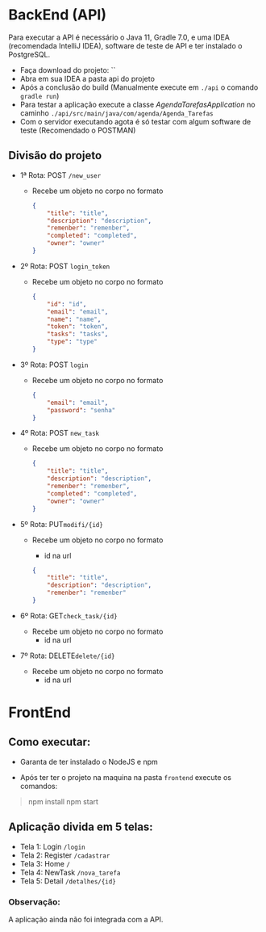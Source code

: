 

# BackEnd (API)

Para executar a API é necessário o Java 11, Gradle 7.0, e uma IDEA (recomendada IntelliJ  IDEA), software de teste de API e ter instalado o PostgreSQL.

- Faça download do projeto: ``
- Abra em sua IDEA a pasta api do projeto
- Após a conclusão do build (Manualmente execute em `./api`  o comando `gradle run`)
- Para testar a aplicação execute a classe _AgendaTarefasApplication_ no caminho `./api/src/main/java/com/agenda/Agenda_Tarefas`
- Com o servidor executando agota é só testar com algum software de teste (Recomendado o POSTMAN)

## Divisão do projeto

- 1ª Rota: POST `/new_user`

  - Recebe um objeto no corpo no formato

    ```json
    {
        "title": "title",
        "description": "description",
        "remenber": "remenber",
        "completed": "completed",
        "owner": "owner"
    }
    ```

- 2º Rota: POST `login_token`

  - Recebe um objeto no corpo no formato

    ```json
    {
        "id": "id",
        "email": "email",
        "name": "name",
        "token": "token",
        "tasks": "tasks",
        "type": "type"
    }
    ```

- 3º Rota: POST `login`

  - Recebe um objeto no corpo no formato

    ```json
    {
        "email": "email",
        "password": "senha"
    }
    ```

- 4º Rota: POST `new_task`

  - Recebe um objeto no corpo no formato

    ```json
    {
        "title": "title",
        "description": "description",
        "remenber": "remenber",
        "completed": "completed",
        "owner": "owner"
    }
    ```

- 5º Rota: PUT`modifi/{id}`

  - Recebe um objeto no corpo no formato

    - id na url

    ```json
    {
        "title": "title",
        "description": "description",
        "remenber": "remenber"
    }
    ```

- 6º Rota: GET`check_task/{id}`

  - Recebe um objeto no corpo no formato
    - id na url

- 7º Rota: DELETE`delete/{id}`

  - Recebe um objeto no corpo no formato
    - id na url

# FrontEnd

## Como executar:

- Garanta de ter instalado o NodeJS e npm

- Após ter ter o projeto na maquina na pasta `frontend` execute os comandos:
> npm install
> npm start

## Aplicação divida em 5 telas:
- Tela 1: Login `/login`
- Tela 2: Register `/cadastrar`
- Tela 3: Home `/`
- Tela 4: NewTask `/nova_tarefa`
- Tela 5: Detail `/detalhes/{id}`

### Observação:
A aplicação ainda não foi integrada com a API.
